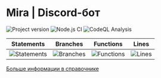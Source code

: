 # Mira | Discord-бот

<p>
<img src="https://img.shields.io/github/package-json/v/nyafnir/Mira" alt="Project version" />
<img src="https://github.com/nyafnir/Mira/actions/workflows/node.js.yml/badge.svg" alt="Node.js CI" />
<img src="https://github.com/nyafnir/Mira/actions/workflows/codeql-analysis.yml/badge.svg" alt="CodeQL Analysis" />
<p/>

| Statements                  | Branches                | Functions                 | Lines             |
| --------------------------- | ----------------------- | ------------------------- | ----------------- |
| ![Statements](#statements#) | ![Branches](#branches#) | ![Functions](#functions#) | ![Lines](#lines#) |

[Больше информации в справочнике](https://github.com/nyafnir/Mira/wiki)
